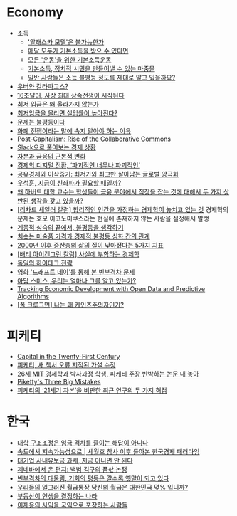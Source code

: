Economy
=======
* 소득
  * ['알래스카 모델'은 불가능한가](http://www.huffingtonpost.kr/seungsoo-ha/story_b_6953394.html)
  * [매달 모두가 기본소득을 받으 수 있다면](http://www.huffingtonpost.kr/biyn/story_b_7030564.html)
  * [모든 '운동'을 위한 기본소득운동](http://www.huffingtonpost.kr/biyn/story_b_7141152.html)
  * [기본소득, 정치적 시민을 만들어낼 수 있는 마중물](http://www.huffingtonpost.kr/biyn/story_b_7348432.html)
  * [일반 사람들은 소득 불평등 정도를 제대로 알고 있을까요?](http://newspeppermint.com/2015/06/01/perceivinginequality/)
* [우버와 갈라파고스?](http://www.venturesquare.net/577294)
* [16조달러, 사상 최대 상속전쟁이 시작된다](http://www.huffingtonpost.kr/nopil-kwak/story_b_6907098.html)
* [최저 임금은 왜 올라가지 않는가](http://ppss.kr/archives/38239)
* [최저임금을 올리면 실업률이 높아진다?](http://ppss.kr/archives/46625)
* [문제는 불평등이다](http://www.huffingtonpost.kr/wonjae-lee/story_b_6937122.html)
* [화폐 전쟁이라는 말에 속지 말아야 하는 이유](http://ppss.kr/archives/38976)
* [Post-Capitalism: Rise of the Collaborative Commons](https://medium.com/basic-income/post-capitalism-rise-of-the-collaborative-commons-62b0160a7048)
* [Slack으로 풀어보는 경제 상황](http://ppss.kr/archives/38315)
* [자본과 금융의 근본적 변화](http://ppss.kr/archives/39907)
* [경제의 디지털 전환, ‘파괴적인 너무나 파괴적인’](http://slownews.kr/39344)
* [공유경제와 이삭줍기: 최저가와 최고만 살아남는 글로벌 양극화](http://slownews.kr/40394)
* [우석훈, 지금이 신좌파가 필요할 때일까?](http://ppss.kr/archives/41560)
* [왜 하버드 대학 교수는 학생들이 금융 분야에서 직장을 잡는 것에 대해서 두 가지 상반된 생각을 갖고 있을까?](http://newspeppermint.com/2015/04/13/harvardfinance/)
* [[리차드 세일러 칼럼] 합리적인 인간을 가정하는 경제학이 놓치고 있는 것](http://newspeppermint.com/2015/05/12/thaler/) 경제학의 문제는 호모 이코노미쿠스라는 현실에 존재하지 않는 사람을 설정해서 발생
* [계몽적 성숙의 끝에서, 불평등을 생각하기](http://www.huffingtonpost.kr/jinsok-kim/story_b_7281418.html)
* [치솟는 미술품 가격과 경제적 불평등 심화 간의 관계](http://newspeppermint.com/2015/05/14/picasso-inequality/)
* [2000년 이후 중산층의 삶의 질이 낮아졌다는 5가지 지표](http://www.huffingtonpost.kr/2015/05/19/story_n_7310572.html)
* [[배리 아이켄그린 칼럼] 사실에 부합하는 경제학](http://newspeppermint.com/2015/05/19/economics/)
* [독일의 하이테크 전략](http://www.mindprogram.co.kr/category/%EA%B2%BD%EC%A0%9C%20%EC%9D%B4%EC%95%BC%EA%B8%B0/%EB%8F%85%EC%9D%BC%EC%9D%98%20%ED%95%98%EC%9D%B4%ED%85%8C%ED%81%AC%20%EC%A0%84%EB%9E%B5)
* [영화 '드래프트 데이'를 통해 본 빈부격차 문제](http://blog.daum.net/nasica/6862613)
* [아담 스미스, 우리는 얼마나 그를 알고 있는가?](http://ppss.kr/archives/37737)
* [Tracking Economic Development with Open Data and Predictive Algorithms](http://blog.algorithmia.com/post/119318050069/tracking-economic-development-with-open-data-and)
* [[폴 크루그먼] 나는 왜 케인즈주의자인가?](http://newspeppermint.com/2015/06/09/krugmankeynesian/)

# 피케티
* [Capital in the Twenty-First Century](http://blog.naver.com/jinforest/220082744083)
* [피케티, 새 책서 오류 지적된 가설 수정](http://www.huffingtonpost.kr/2015/03/11/story_n_6844672.html)
* [26세 MIT 경제학과 박사과정 학생, 피케티 주장 반박하는 논문 내 놓아](http://newspeppermint.com/2015/03/26/mattrognlie/)
* [Piketty's Three Big Mistakes](http://www.bloombergview.com/articles/2015-03-27/piketty-s-three-big-mistakes-in-inequality-analysis)
* [피케티의 ‘21세기 자본’을 비판한 최근 연구의 두 가지 허점](http://newspeppermint.com/2015/06/28/arnott-bernstein-wu-piketty/)

# 한국
* [대학 구조조정은 임금 격차를 줄이는 해답이 아니다](http://ppss.kr/archives/36627)
* [속도에서 지속가능성으로 | 세월호 참사 이후 돌아본 한국경제 패러다임](http://www.huffingtonpost.kr/wonjae-lee/story_b_7133814.html)
* [대기업 사내유보금 과세, 지금 아니면 안 된다](http://www.huffingtonpost.kr/jeongtae-roh/story_b_6945220.html)
* [제네바에서 온 편지: 백범 김구의 품삯 논쟁](http://slownews.kr/40341)
* [빈부격차의 대물림, 기회의 평등은 갈수록 옛말이 되고 있다](http://ppss.kr/archives/37480)
* [우리들의 일그러진 월급통장 당신의 월급은 대한민국 몇% 입니까?](http://interview.hankookilbo.com/v/ad198673cbd34caa8f4ab930007d8153/)
* [부동산이 인생을 결정하는 나라](http://www.huffingtonpost.kr/taekyung-lee/story_b_7338624.html)
* [이재용의 사익을 국익으로 포장하는 사람들](http://www.huffingtonpost.kr/daein-sun/story_b_7684770.html)